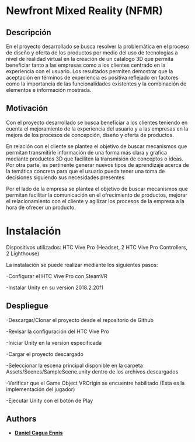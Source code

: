 # Newfront Mixed Reality (NFMR)

## Descripción
En el proyecto desarrollado se busca resolver la problemática en el proceso de diseño y oferta de los productos por medio del uso de tecnologías a nivel de realidad virtual en la creación de un catalogo 3D que permita beneficiar tanto a las empresas como a los clientes centrado en la experiencia con el usuario. Los resultados permiten demostrar que la aceptación en términos de experiencia es positiva reflejado en factores como la importancia de las funcionalidades existentes y la combinación de elementos e información mostrada.

## Motivación
Con el proyecto desarrollado se busca beneficiar a los clientes teniendo en cuenta el mejoramiento de la experiencia del usuario y a las empresas en la mejora de los procesos de concepción, diseño y oferta de productos. 

En relación con el cliente se plantea el objetivo de buscar mecanismos que permitan transmitirle información de una forma más clara y grafica mediante productos 3D que faciliten la transmisión de conceptos o ideas. Por otra parte, es pertinente generar nuevos tipos de aprendizaje acerca de la temática concreta para que el usuario pueda tener una toma de decisiones siguiendo sus necesidades presentes

Por el lado de la empresa se plantea el objetivo de buscar mecanismos que permitan facilitar la comunicación en el ofrecimiento de productos, mejorar el relacionamiento con el cliente y agilizar los procesos de la empresa a la hora de ofrecer un producto. 

# Instalación
Dispositivos utilizados: HTC Vive Pro (Headset, 2 HTC Vive Pro Controllers, 2 Lighthouse)

La instalación se puede realizar mediante los siguientes pasos:

-Configurar el HTC Vive Pro con SteamVR

-Instalar Unity en su version 2018.2.20f1

## Despliegue

-Descargar/Clonar el proyecto desde el repositorio de Github

-Revisar la configuración del HTC Vive Pro

-Iniciar Unity en la version especificada

-Cargar el proyecto descargado

-Seleccionar la escena principal disponible en la carpeta Assets/Scenes/SampleScene.unity dentro de los archivos descargados

-Verificar que el Game Object VROrigin se encuentre habilitado (Esta es la implementación del jugador)

-Ejecutar Unity con el botón de Play


## Authors
* [__Daniel Cagua Ennis__](https://github.com/dcagua10)

